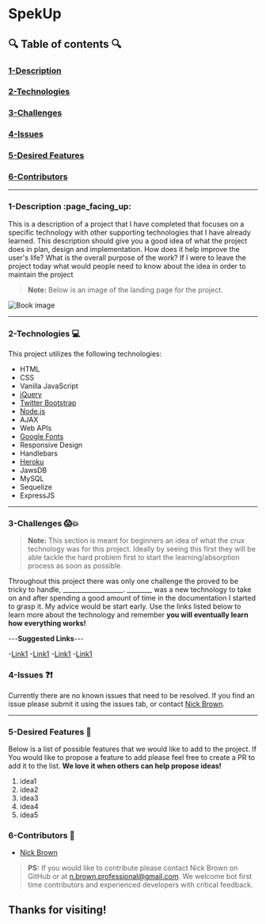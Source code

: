 <!-- This is a basic template for ReadMe files -->

# SpekUp

  

## :mag: Table of contents :mag:

  

### [1-Description](https://github.com/benwcaler/SpekUp#Description)
### [2-Technologies](https://github.com/benwcaler/SpekUp#Technologies)
### [3-Challenges](https://github.com/benwcaler/SpekUp#Challenges)
### [4-Issues](https://github.com/benwcaler/SpekUp#Issues)
### [5-Desired Features](https://github.com/benwcaler/SpekUp#Desired-Features)
### [6-Contributors](https://github.com/benwcaler/SpekUp#Contributors)

 ---

### 1-Description :page\_facing\_up:

This is a description of a project that I have completed that focuses on a specific technology with other supporting technologies that I have already learned. This description should give you a good idea of what the project does in plan, design and implementation. How does it help improve the user's life? What is the overall purpose of the work? If I were to leave the project today what would people need to know about the idea in order to maintain the project

> **Note:** Below is an image of the landing page for the project.

![Book image](https://github.com/benwcaler/githubassets/blob/master/images/spekup.png?raw=true)

---


### 2-Technologies  :computer:

  This project utilizes the following technologies:


- HTML
- CSS
- Vanilla JavaScript
- [jQuery](https://jquery.com/)
- [Twitter Bootstrap](https://getbootstrap.com/)
- [Node.js](https://nodejs.org/en/)
- AJAX
- Web APIs
- [Google Fonts](https://fonts.google.com/)
- Responsive Design
- Handlebars
- [Heroku](https://www.heroku.com/)
- JawsDB
- MySQL
- Sequelize
- ExpressJS


---

### 3-Challenges :scream::boom:

> **Note:** This section is meant for beginners an idea of what the *crux* technology was for this project. Ideally by seeing this first they will be able tackle the hard problem first to start the learning/absorption process as soon as possible.

Throughout this project there was only one challenge the proved to be tricky to handle, ___________________. ________ was a new technology to take on and after spending a good amount of time in the documentation I started to grasp it. My advice would be start early. Use the links listed below to learn more about the technology and remember **you will eventually learn how everything works!**

---**Suggested Links**---

-[Link1]()
-[Link1]()
-[Link1]()
-[Link1]()

### 4-Issues :question::exclamation:

  Currently there are no known issues that need to be resolved. If you find an issue please submit it using the issues tab, or contact [Nick Brown](https://github.com/nick-d-brown/).

---

### 5-Desired Features :star2:

  Below is a list of possible features that we would like to add to the project. If You would like to propose a feature to add please feel free to create a PR to add it to the list. **We love it when others can help propose ideas!**

1.	idea1
2.	idea2
3.	idea3
4.	idea4
5.	idea5

### 6-Contributors :raised_hands:

- [Nick Brown](https://github.com/nick-d-brown/)

> **PS:** If you would like to contribute please contact Nick Brown on GitHub or at n.brown.professional@gmail.com. We welcome bot first time contributors and experienced developers with critical feedback. 


## Thanks for visiting!
